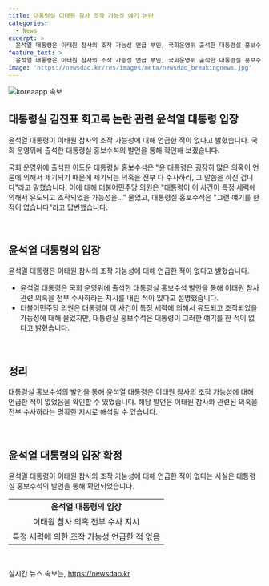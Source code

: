 ```yaml
---
title: 대통령실 이태원 참사 조작 가능성 얘기 논란
categories:
  - News
excerpt: >
  윤석열 대통령은 이태원 참사의 조작 가능성 언급 부인, 국회운영위 출석한 대통령실 홍보수석은 윤대통령의 의혹 수사를 요청했다. 이에 대해 더불어민주당 의원은 이태원 참사가 조작된 것이라 주장했지만 대통령실 홍보수석은 대통령이 그런 언급을 한 적이 없다고 밝혔다.
feature_text: >
  윤석열 대통령은 이태원 참사의 조작 가능성 언급 부인, 국회운영위 출석한 대통령실 홍보수석은 윤대통령의 의혹 수사를 요청했다. 이에 대해 더불어민주당 의원은 이태원 참사가 조작된 것이라 주장했지만 대통령실 홍보수석은 대통령이 그런 언급을 한 적이 없다고 밝혔다.
image: 'https://newsdao.kr/res/images/meta/newsdao_breakingnews.jpg'
---
```


<p><img src="https://newsdao.kr/res/images/meta/newsdao_breakingnews.jpg" alt="koreaapp 속보" /></p>

<h2 data-ke-size="size26">대통령실 김진표 회고록 논란 관련 윤석열 대통령 입장</h2>

<p>윤석열 대통령이 이태원 참사의 조작 가능성에 대해 언급한 적이 없다고 밝혔습니다. 국회 운영위에 출석한 대통령실 홍보수석의 발언을 통해 확인해 보겠습니다.</p>

<p data-ke-size="size16">국회 운영위에 출석한 이도운 대통령실 홍보수석은 "윤 대통령은 굉장히 많은 의혹이 언론에 의해서 제기되기 때문에 제기되는 의혹을 전부 다 수사하라, 그 말씀을 하신 겁니다"라고 말했습니다. 이에 대해 더불어민주당 의원은 "대통령이 이 사건이 특정 세력에 의해서 유도되고 조작되었을 가능성을…" 물었고, 대통령실 홍보수석은 "그런 얘기를 한 적이 없습니다"라고 답변했습니다.</p>

<p data-ke-size="size16">&nbsp;</p>

<h2 data-ke-size="size26">윤석열 대통령의 입장</h2>

<p>윤석열 대통령은 이태원 참사의 조작 가능성에 대해 언급한 적이 없다고 밝혔습니다.</p>

<ul>
  <li>윤석열 대통령은 국회 운영위에 출석한 대통령실 홍보수석 발언을 통해 이태원 참사 관련 의혹을 전부 수사하라는 지시를 내린 적이 있다고 설명했습니다.</li>
  <li>더불어민주당 의원은 대통령이 이 사건이 특정 세력에 의해서 유도되고 조작되었을 가능성에 대해 물었지만, 대통령실 홍보수석은 대통령이 그러한 얘기를 한 적이 없다고 밝혔습니다.</li>
</ul>

<p data-ke-size="size16">&nbsp;</p>

<h2 data-ke-size="size26">정리</h2>

<p>대통령실 홍보수석의 발언을 통해 윤석열 대통령은 이태원 참사의 조작 가능성에 대해 언급한 적이 없었음을 확인할 수 있었습니다. 해당 발언은 이태원 참사와 관련된 의혹을 전부 수사하라는 명확한 지시로 해석될 수 있습니다.</p>

<p data-ke-size="size16">&nbsp;</p>

<h2 data-ke-size="size26">윤석열 대통령의 입장 확정</h2>

<p>윤석열 대통령이 이태원 참사의 조작 가능성에 대해 언급한 적이 없다는 사실은 대통령실 홍보수석의 발언을 통해 확인되었습니다.</p>

<table>
  <tr>
    <td style="text-align: center; height: 17px;"><b>윤석열 대통령의 입장</b></td>
  </tr>
  <tr>
    <td style="text-align: center; height: 17px;">이태원 참사 의혹 전부 수사 지시</td>
  </tr>
  <tr>
    <td style="text-align: center; height: 17px;">특정 세력에 의한 조작 가능성 언급한 적 없음</td>
  </tr>
</table>

<p data-ke-size="size16">&nbsp;</p>
실시간 뉴스 속보는, <a href="https://newsdao.kr" rel="dofollow">https://newsdao.kr</a>



